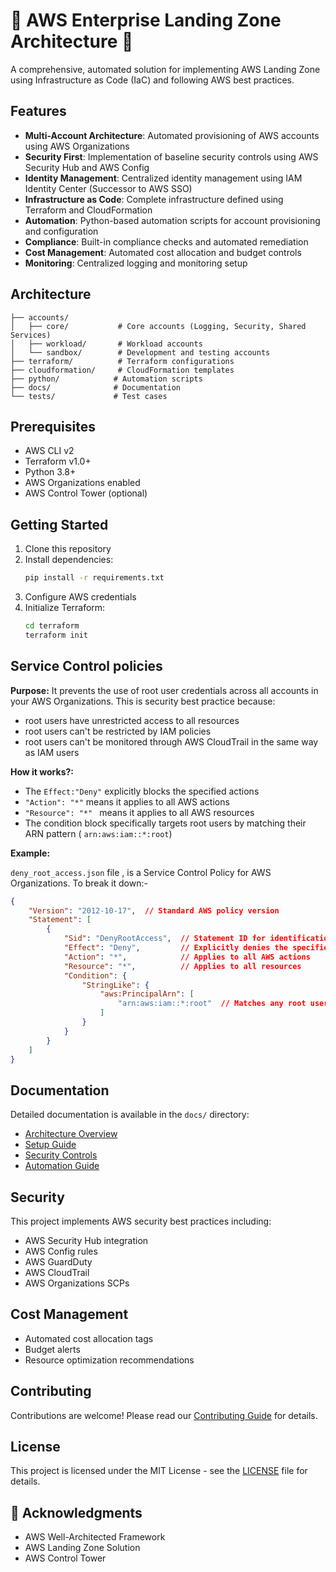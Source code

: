 # 🚀 AWS Enterprise Landing Zone Architecture 🚀 

A comprehensive, automated solution for implementing AWS Landing Zone using Infrastructure as Code (IaC) and following AWS best practices.

## Features

- **Multi-Account Architecture**: Automated provisioning of AWS accounts using AWS Organizations
- **Security First**: Implementation of baseline security controls using AWS Security Hub and AWS Config
- **Identity Management**: Centralized identity management using IAM Identity Center (Successor to AWS SSO)
- **Infrastructure as Code**: Complete infrastructure defined using Terraform and CloudFormation
- **Automation**: Python-based automation scripts for account provisioning and configuration
- **Compliance**: Built-in compliance checks and automated remediation
- **Cost Management**: Automated cost allocation and budget controls
- **Monitoring**: Centralized logging and monitoring setup

## Architecture

```
├── accounts/
│   ├── core/           # Core accounts (Logging, Security, Shared Services)
│   ├── workload/       # Workload accounts
│   └── sandbox/        # Development and testing accounts
├── terraform/          # Terraform configurations
├── cloudformation/     # CloudFormation templates
├── python/            # Automation scripts
├── docs/              # Documentation
└── tests/             # Test cases
```

## Prerequisites

- AWS CLI v2
- Terraform v1.0+
- Python 3.8+
- AWS Organizations enabled
- AWS Control Tower (optional)

## Getting Started

1. Clone this repository
2. Install dependencies:
   ```bash
   pip install -r requirements.txt
   ```
3. Configure AWS credentials
4. Initialize Terraform:
   ```bash
   cd terraform
   terraform init
   ```

## Service Control policies

__Purpose:__ It prevents the use of root user credentials across all accounts in your AWS Organizations. This is security best practice because:

* root users have unrestricted access to all resources
* root users can't be restricted by IAM policies
* root users can't be monitored through AWS CloudTrail in the same way as IAM users 

__How it works?:__
* The `Effect:"Deny"` explicitly blocks the specified actions
* `"Action": "*"` means it applies to all AWS actions
* `"Resource": "*" ` means it applies to all AWS resources
* The condition block specifically targets root users by matching their ARN pattern ( `arn:aws:iam::*:root`)

__Example:__

`deny_root_access.json` file , is a Service Control Policy for AWS Organizations. To break it down:-

```json
{
    "Version": "2012-10-17",  // Standard AWS policy version
    "Statement": [
        {
            "Sid": "DenyRootAccess",  // Statement ID for identification
            "Effect": "Deny",         // Explicitly denies the specified actions
            "Action": "*",            // Applies to all AWS actions
            "Resource": "*",          // Applies to all resources
            "Condition": {
                "StringLike": {
                    "aws:PrincipalArn": [
                        "arn:aws:iam::*:root"  // Matches any root user ARN
                    ]
                }
            }
        }
    ]
}
```

## Documentation

Detailed documentation is available in the `docs/` directory:
- [Architecture Overview](docs/architecture.md)
- [Setup Guide](docs/setup.md)
- [Security Controls](docs/security.md)
- [Automation Guide](docs/automation.md)

## Security

This project implements AWS security best practices including:
- AWS Security Hub integration
- AWS Config rules
- AWS GuardDuty
- AWS CloudTrail
- AWS Organizations SCPs

## Cost Management

- Automated cost allocation tags
- Budget alerts
- Resource optimization recommendations

## Contributing

Contributions are welcome! Please read our [Contributing Guide](CONTRIBUTING.md) for details.

## License

This project is licensed under the MIT License - see the [LICENSE](LICENSE) file for details.

## 🙏 Acknowledgments

- AWS Well-Architected Framework
- AWS Landing Zone Solution
- AWS Control Tower 